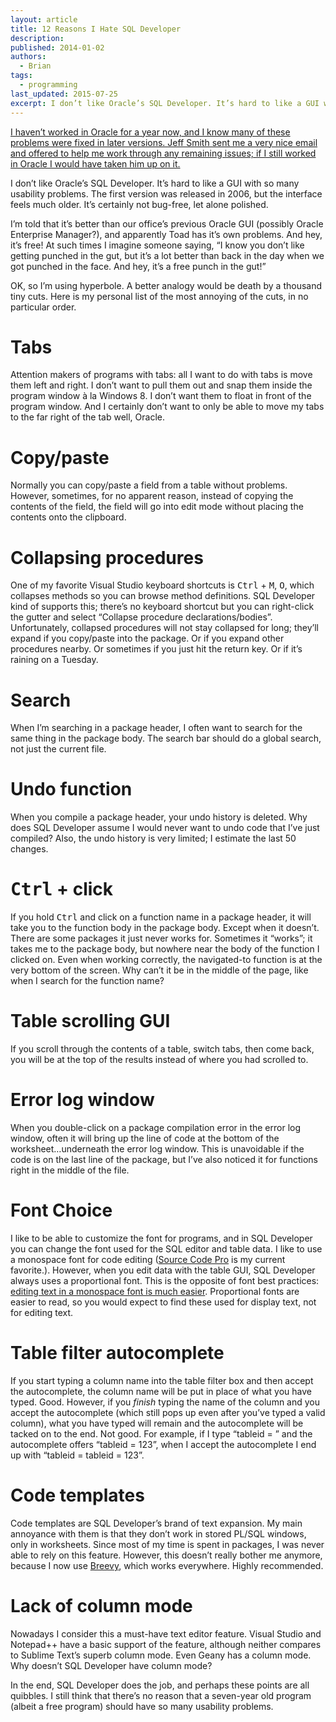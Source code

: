 ```yaml
---
layout: article
title: 12 Reasons I Hate SQL Developer
description: 
published: 2014-01-02
authors:
  - Brian
tags: 
  - programming
last_updated: 2015-07-25
excerpt: I don’t like Oracle’s SQL Developer. It’s hard to like a GUI with so many usability problems.
---
```

<ins datetime="2015-07-25">I haven’t worked in Oracle for a year now, and I know many of these problems were fixed in later versions. <a href="http://www.thatjeffsmith.com/about/">Jeff Smith</a> sent me a very nice email and offered to help me work through any remaining issues; if I still worked in Oracle I would have taken him up on it.</ins>

I don’t like Oracle’s SQL Developer. It’s hard to like a <abbr>GUI</abbr> with so many usability problems. The first version was released in 2006, but the interface feels much older. It’s certainly not bug-free, let alone polished. 

I’m told that it’s better than our office’s previous Oracle <abbr>GUI</abbr> (possibly Oracle Enterprise Manager?), and apparently Toad has it’s own problems. And hey, it’s free! At such times I imagine someone saying, “I know you don’t like getting punched in the gut, but it’s a lot better than back in the day when we got punched in the face. And hey, it’s a free punch in the gut!” 

OK, so I’m using hyperbole. A better analogy would be death by a thousand tiny cuts. Here is my personal list of the most annoying of the cuts, in no particular order.

# Tabs
Attention makers of programs with tabs: all I want to do with tabs is move them left and right. I don’t want to pull them out and snap them inside the program window à la Windows 8. I don’t want them to float in front of the program window. And I certainly don’t want to only be able to move my tabs to the far right of the tab well, Oracle.

# Copy/paste
Normally you can copy/paste a field from a table without problems. However, sometimes, for no apparent reason, instead of copying the contents of the field, the field will go into edit mode without placing the contents onto the clipboard.

# Collapsing procedures
One of my favorite Visual Studio keyboard shortcuts is <kbd>Ctrl</kbd> + <kbd>M</kbd>, <kbd>O</kbd>, which collapses methods so you can browse method definitions. SQL Developer kind of supports this; there’s no keyboard shortcut but you can right-click the gutter and select “Collapse procedure declarations/bodies”. Unfortunately, collapsed procedures will not stay collapsed for long; they’ll expand if you copy/paste into the package. Or if you expand other procedures nearby. Or sometimes if you just hit the return key. Or if it’s raining on a Tuesday.

# Search
When I’m searching in a package header, I often want to search for the same thing in the package body. The search bar should do a global search, not just the current file.

# Undo function
When you compile a package header, your undo history is deleted. Why does SQL Developer assume I would never want to undo code that I’ve just compiled?  Also, the undo history is very limited; I estimate the last 50 changes.

# <kbd>Ctrl</kbd> + click
If you hold <kbd>Ctrl</kbd> and click on a function name in a package header, it will take you to the function body in the package body. Except when it doesn’t. There are some packages it just never works for. Sometimes it “works”; it takes me to the package body, but nowhere near the body of the function I clicked on. Even when working correctly, the navigated-to function is at the very bottom of the screen. Why can’t it be in the middle of the page, like when I search for the function name?

# Table scrolling GUI
If you scroll through the contents of a table, switch tabs, then come back, you will be at the top of the results instead of where you had scrolled to.

# Error log window
When you double-click on a package compilation error in the error log window, often it will bring up the line of code at the bottom of the worksheet…underneath the error log window. This is unavoidable if the code is on the last line of the package, but I’ve also noticed it for functions right in the middle of the file.

# Font Choice
I like to be able to customize the font for programs, and in SQL Developer you can change the font used for the <abbr>SQL</abbr> editor and table data. I like to use a monospace font for code editing ([Source Code Pro](https://github.com/adobe/source-code-pro) is my current favorite.). However, when you edit data with the table <abbr>GUI</abbr>, SQL Developer always uses a proportional font. This is the opposite of font best practices: [editing text in a monospace font is much easier](http://www.joelonsoftware.com/uibook/chapters/fog0000000063.html). Proportional fonts are easier to read, so you would expect to find these used for display text, not for editing text.

# Table filter autocomplete
If you start typing a column name into the table filter box and then accept the autocomplete, the column name will be put in place of what you have typed. Good. However, if you *finish* typing the name of the column and you accept the autocomplete (which still pops up even after you’ve typed a valid column), what you have typed will remain and the autocomplete will be tacked on to the end. Not good. For example, if I type “tableid = ” and the autocomplete offers “tableid = 123”, when I accept the autocomplete I end up with “tableid = tableid = 123”.

# Code templates
Code templates are SQL Developer’s brand of text expansion. My main annoyance with them is that they don’t work in stored <abbr>PL/SQL</abbr> windows, only in worksheets. Since most of my time is spent in packages, I was never able to rely on this feature. However, this doesn’t really bother me anymore, because I now use [Breevy](http://www.16software.com/breevy/), which works everywhere. Highly recommended.

# Lack of column mode
Nowadays I consider this a must-have text editor feature. Visual Studio and Notepad++ have a basic support of the feature, although neither compares to Sublime Text’s superb column mode. Even Geany has a column mode. Why doesn’t SQL Developer have column mode?

In the end, SQL Developer does the job, and perhaps these points are all quibbles. I still think that there’s no reason that a seven-year old program (albeit a free program) should have so many usability problems.